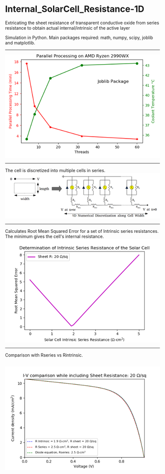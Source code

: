 # Internal_SolarCell_Resistance-1D
Extricating the sheet resistance of transparent conductive oxide from series resistance to obtain actual internal/intrinsic of the active layer

Simulation in Python. Main packages required: math, numpy, scipy, joblib and matplotlib.

-----
![joblib](threads_vs_time_vs_temp.png)

-----
The cell is discretized into multiple cells in series.
![Schematic](Schematic.png)

-----
Calculates Root Mean Squared Error for a set of Intrinsic series resistances. The minimum gives the cell's internal resistance.
![RMSE](RMSerror_vs_Rintrinsic.png)

-----
Comparison with Rseries vs Rintrinsic.

![plot](IV_RintrinsicDetermination_v3.png)
-----
